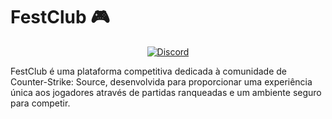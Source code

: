 # FestClub 🎮

<div align="center">

[![Discord](https://img.shields.io/badge/Discord-7289DA?logo=discord&logoColor=white)](https://discord.gg/EBVQJ37gw2)

</div>

FestClub é uma plataforma competitiva dedicada à comunidade de Counter-Strike: Source, desenvolvida para proporcionar uma experiência única aos jogadores através de partidas ranqueadas e um ambiente seguro para competir.
